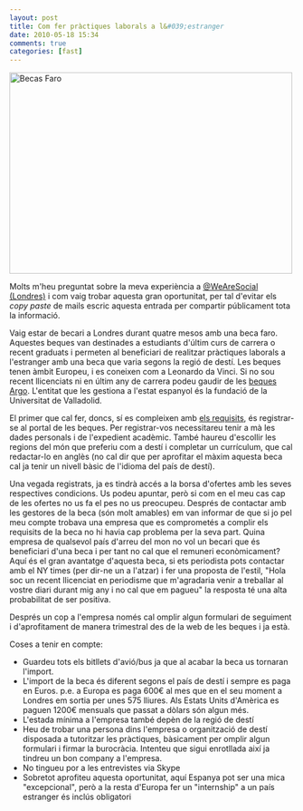 ```yaml
---
layout: post
title: Com fer pràctiques laborals a l&#039;estranger
date: 2010-05-18 15:34
comments: true
categories: [fast]
---
```

<img src="http://farm5.static.flickr.com/4051/4618543278_501b34386c.jpg" alt="Becas Faro" width="500" height="355" />

Molts m'heu preguntat sobre la meva experiència a <a href="http://sergixaudiera.com/tag/we-are-social/">@WeAreSocial (Londres)</a> i com vaig trobar aquesta gran oportunitat, per tal d'evitar els *copy paste* de mails escric aquesta entrada per compartir públicament tota la informació.

Vaig estar de becari a Londres durant quatre mesos amb una beca faro. Aquestes beques van destinades a estudiants d'últim curs de carrera o recent graduats i permeten al beneficiari de realitzar pràctiques laborals a l'estranger amb una beca que varia segons la regió de destí. Les beques tenen àmbit Europeu, i es coneixen com a Leonardo da Vinci. Si no sou recent llicenciats ni en últim any de carrera podeu gaudir de les <a href="http://becasargo.es" >beques Argo</a>. L'entitat que les gestiona a l'estat espanyol és la fundació de la Universitat de Valladolid.

El primer que cal fer, doncs, sí es compleixen amb <a href="http://becasfaro.es" rel="nofollow">els requisits</a>, és registrar-se al portal de les beques. Per registrar-vos necessitareu tenir a mà les dades personals i de l'expedient acadèmic. També haureu d'escollir les regions del món que preferiu com a destí i completar un currículum, que cal redactar-lo en anglès (no cal dir que per aprofitar el màxim aquesta beca cal ja tenir un nivell bàsic de l'idioma del país de destí).

Una vegada registrats, ja es tindrà accés a la borsa d'ofertes amb les seves respectives condicions. Us podeu apuntar, però si com en el meu cas cap de les ofertes no us fa el pes no us preocupeu. Després de contactar amb les gestores de la beca (són molt amables) em van informar de que si jo pel meu compte trobava una empresa que es comprometés a complir els requisits de la beca no hi havia cap problema per la seva part. Quina empresa de qualsevol país d'arreu del mon no vol un becari que és beneficiari d'una beca i per tant no cal que el remuneri econòmicament? Aquí és el gran avantatge d'aquesta beca, si ets periodista pots contactar amb el NY times (per dir-ne un a l'atzar) i fer una proposta de l'estil, "Hola soc un recent llicenciat en periodisme que m'agradaria venir a treballar al vostre diari durant mig any i no cal que em pagueu" la resposta té una alta probabilitat de ser positiva.

Després un cop a l'empresa només cal omplir algun formulari de seguiment i d'aprofitament de manera trimestral des de la web de les beques i ja està.

Coses a tenir en compte:

- Guardeu tots els bitllets d'avió/bus ja que al acabar la beca us tornaran l'import.
- L'import de la beca és diferent segons el país de destí i sempre es paga en Euros. p.e. a Europa es paga 600€ al mes que en el seu moment a Londres em sortia per unes 575 lliures. Als Estats Units d'Amèrica es paguen 1200€ mensuals que passat a dòlars són algun més.
- L'estada mínima a l'empresa també depèn de la regió de destí
- Heu de trobar una persona dins l'empresa o organització de destí disposada a tutoritzar les pràctiques, bàsicament per omplir algun formulari i firmar la burocràcia. Intenteu que sigui enrotllada així ja tindreu un bon company a l'empresa.
- No tingueu por a les entrevistes via Skype
- Sobretot aprofiteu aquesta oportunitat, aquí Espanya pot ser una mica "excepcional", però a la resta d'Europa fer un "internship" a un país estranger és inclús obligatori


